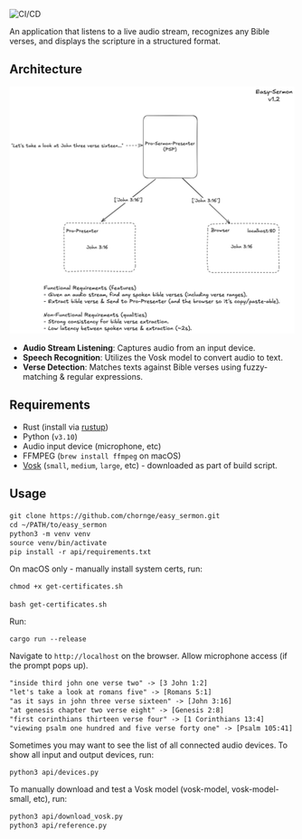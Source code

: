 ![CI/CD](https://github.com/chornge/easy_sermon/actions/workflows/build.yml/badge.svg?branch=main)

An application that listens to a live audio stream, recognizes any Bible verses, and displays the scripture in a structured format.

## Architecture

![Design Doc](design_doc.excalidraw.png)

- **Audio Stream Listening**: Captures audio from an input device.
- **Speech Recognition**: Utilizes the Vosk model to convert audio to text.
- **Verse Detection**: Matches texts against Bible verses using fuzzy-matching & regular expressions.

## Requirements

- Rust (install via [rustup](https://rustup.rs/))
- Python (`v3.10`)
- Audio input device (microphone, etc)
- FFMPEG (`brew install ffmpeg` on macOS)
- [Vosk](https://github.com/alphacep/vosk-api) (`small`, `medium`, `large`, etc) - downloaded as part of build script.

## Usage

```
git clone https://github.com/chornge/easy_sermon.git
cd ~/PATH/to/easy_sermon
python3 -m venv venv
source venv/bin/activate
pip install -r api/requirements.txt
```

On macOS only - manually install system certs, run:

```
chmod +x get-certificates.sh

bash get-certificates.sh
```

Run:

```
cargo run --release
```

Navigate to `http://localhost` on the browser. Allow microphone access (if the prompt pops up).

```
"inside third john one verse two" -> [3 John 1:2]
"let's take a look at romans five" -> [Romans 5:1]
"as it says in john three verse sixteen" -> [John 3:16]
"at genesis chapter two verse eight" -> [Genesis 2:8]
"first corinthians thirteen verse four" -> [1 Corinthians 13:4]
"viewing psalm one hundred and five verse forty one" -> [Psalm 105:41]
```

Sometimes you may want to see the list of all connected audio devices. To show all input and output devices, run:

```
python3 api/devices.py
```

To manually download and test a Vosk model (vosk-model, vosk-model-small, etc), run:

```
python3 api/download_vosk.py
python3 api/reference.py
```
